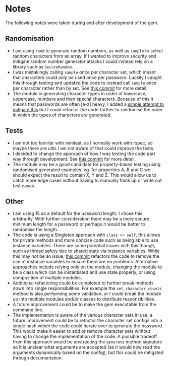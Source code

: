 # Notes

The following notes were taken during and after development of the gem.

## Randomisation

* I am using `rand` to generate random numbers, as well as `sample` to select random characters from an array. If I wanted to improve security and mitigate random number generator attacks I could instead rely on a library such as `SecureRandom`.
* I was mistakingly calling `sample` once per character set, which meant that characters could only be used once per password. Luckily I caught this through testing and updated the code to instead call `sample` once per character rather than by set. See [this commit](https://github.com/andrewjtait/password/commit/87cb545b807da42e85a830ab86473248799e87cb) for more detail.
* The module is generating character types in order of lowercase, uppercase, numbers and then special characters. Because of this it means that passwords are often [a-z] heavy, I added a [simple attempt to mitigate this](https://github.com/andrewjtait/password/commit/8c8a2dc3de88f1bcae46e854a9d7ad0b64337022) but I could refactor the code further to randomise the order in which the types of characters are generated.

## Tests

* I am not too familiar with minitest, as I normally work with rspec, so maybe there are utils I am not aware of that could improve the tests.
* I decided to change the approach of how I was testing the code part way through development. See [this commit](https://github.com/andrewjtait/password/commit/3d6f7af72c668072045e7f0f8bde2c6ea13d044f) for more detail.
* The module may be a good candidate for property-based testing using randomised generated examples. eg. for properties A, B and C we should expect the result to contain X, Y and Z. This would allow us to catch more edge cases without having to manually think up or write out test cases.

## Other

* I am using 15 as a default for the password length, I chose this arbitrarily. With further consideration there may be a more secure minimum length for a password or perhaps it would be better to randomise the length.
* The code is using a Singleton approach with `class << self`, this allows for private methods and more concise code such as being able to use instance variables. There are some potential issues with this though, such as thread safety due to shared state via instance variables. While this may not be an issue, [this commit](https://github.com/andrewjtait/password/commit/6ac1f742668f993bea38869b74d60b198c7552e2) refactors the code to remove the use of instance variables to ensure there are no problems. Alternative approaches include relying only on the module, changing the module to be a class which can be instantiated and use state properly, or using composition of multiple modules.
* Additional refactoring could be completed to further break methods down into single responsibilities. For example the `set_character_counts` method is also performing some validation, or I could break the module up into multiple modules and/or classes to distribute responsibilities.
* A future improvement could be to make the gem executable from the command line.
* The implementation is aware of the various character sets in use, a future improvement could be to refactor the character set configs into a single hash which the code could iterate over to generate the password. This would make it easier to add or remove character sets without having to change the implementation of the code. A possible tradeoff from this approach would be abstracting the `generate` method signature so it is unclear what arguments are accepted (as it would now read the arguments dynamically based on the config), but this could be mitigated through documentation.
